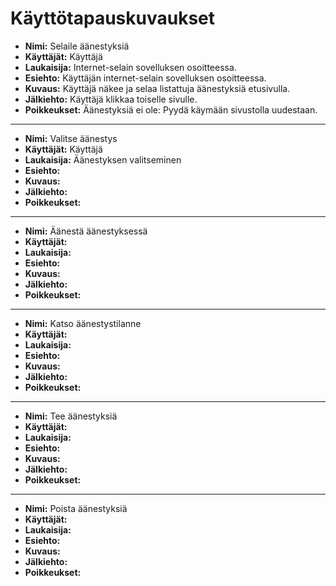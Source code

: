 
# Käyttötapauskuvaukset

- **Nimi:** Selaile äänestyksiä
- **Käyttäjät:** Käyttäjä
- **Laukaisija:** Internet-selain sovelluksen osoitteessa.
- **Esiehto:** Käyttäjän internet-selain sovelluksen osoitteessa.
- **Kuvaus:** Käyttäjä näkee ja selaa listattuja äänestyksiä etusivulla.
- **Jälkiehto:** Käyttäjä klikkaa toiselle sivulle.
- **Poikkeukset:** Äänestyksiä ei ole: Pyydä käymään sivustolla uudestaan.
---
- **Nimi:** Valitse äänestys
- **Käyttäjät:** Käyttäjä
- **Laukaisija:** Äänestyksen valitseminen
- **Esiehto:** 
- **Kuvaus:**
- **Jälkiehto:**
- **Poikkeukset:**
---
- **Nimi:** Äänestä äänestyksessä
- **Käyttäjät:**
- **Laukaisija:**
- **Esiehto:**
- **Kuvaus:**
- **Jälkiehto:**
- **Poikkeukset:**
---
- **Nimi:** Katso äänestystilanne
- **Käyttäjät:**
- **Laukaisija:**
- **Esiehto:**
- **Kuvaus:**
- **Jälkiehto:**
- **Poikkeukset:**
--- 
- **Nimi:** Tee äänestyksiä
- **Käyttäjät:**
- **Laukaisija:**
- **Esiehto:**
- **Kuvaus:**
- **Jälkiehto:**
- **Poikkeukset:**
---
- **Nimi:** Poista äänestyksiä
- **Käyttäjät:**
- **Laukaisija:**
- **Esiehto:**
- **Kuvaus:**
- **Jälkiehto:**
- **Poikkeukset:**